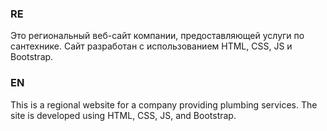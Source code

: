 ### RE

Это региональный веб-сайт компании, предоставляющей услуги по сантехнике. Сайт разработан с использованием HTML, CSS, JS и Bootstrap.

### EN

This is a regional website for a company providing plumbing services. The site is developed using HTML, CSS, JS, and Bootstrap.
